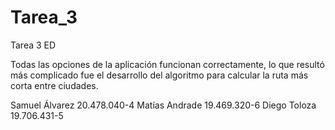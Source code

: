 # Tarea_3
Tarea 3 ED

Todas las opciones de la aplicación funcionan correctamente, lo que resultó más complicado fue el desarrollo del algoritmo para calcular la ruta más corta entre ciudades. 

Samuel Álvarez 20.478.040-4
Matías Andrade 19.469.320-6
Diego Toloza 19.706.431-5
